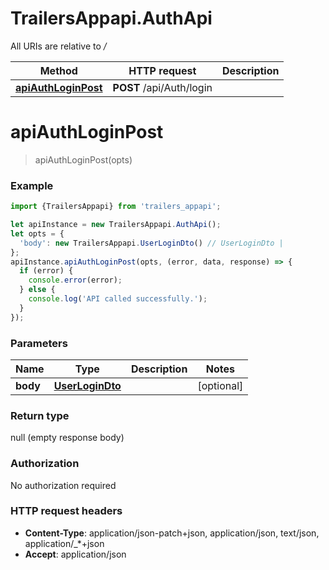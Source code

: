 # TrailersAppapi.AuthApi

All URIs are relative to */*

Method | HTTP request | Description
------------- | ------------- | -------------
[**apiAuthLoginPost**](AuthApi.md#apiAuthLoginPost) | **POST** /api/Auth/login | 

<a name="apiAuthLoginPost"></a>
# **apiAuthLoginPost**
> apiAuthLoginPost(opts)



### Example
```javascript
import {TrailersAppapi} from 'trailers_appapi';

let apiInstance = new TrailersAppapi.AuthApi();
let opts = { 
  'body': new TrailersAppapi.UserLoginDto() // UserLoginDto | 
};
apiInstance.apiAuthLoginPost(opts, (error, data, response) => {
  if (error) {
    console.error(error);
  } else {
    console.log('API called successfully.');
  }
});
```

### Parameters

Name | Type | Description  | Notes
------------- | ------------- | ------------- | -------------
 **body** | [**UserLoginDto**](UserLoginDto.md)|  | [optional] 

### Return type

null (empty response body)

### Authorization

No authorization required

### HTTP request headers

 - **Content-Type**: application/json-patch+json, application/json, text/json, application/_*+json
 - **Accept**: application/json

